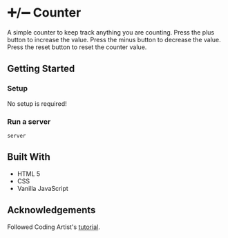 # ➕/➖ Counter
A simple counter to keep track anything you are counting. Press the plus button to increase the value. Press the minus button to decrease the value. Press the reset button to reset the counter value.

## Getting Started
### Setup

No setup is required!

### Run a server
```
server
```

## Built With
- HTML 5
- CSS
- Vanilla JavaScript

## Acknowledgements
Followed Coding Artist's [tutorial](https://www.youtube.com/watch?v=a-hqXk2YJUQ). 
